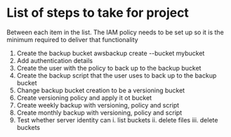 # List of steps to take for project

Between each item in the list. The IAM policy needs to be set up so it is the minimum required to deliver that
functionality

1. Create the backup bucket
awsbackup create --bucket mybucket
1. Add authentication details
2. Create the user with the policy to back up to the backup bucket
3. Create the backup script that the user uses to back up to the backup bucket
4. Change backup bucket creation to be a versioning bucket
5. Create versioning policy and apply it ot bucket
6. Create weekly backup with versioning, policy and script
7. Create monthly backup with versioning, policy and script
8. Test whether server identity can
    i. list buckets
    ii. delete files
    iii. delete buckets
